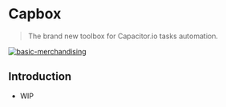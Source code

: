 # Capbox

> The brand new toolbox for Capacitor.io tasks automation.

[![basic-merchandising](https://imgur.com/LNOYczf.png)](https://github.com/leopq)

## Introduction
* WIP